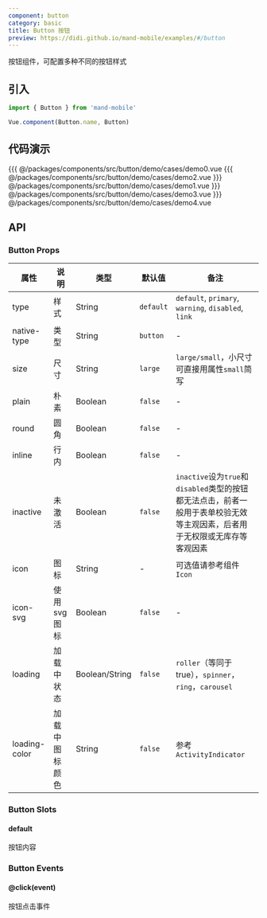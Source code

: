 ```yaml
---
component: button
category: basic
title: Button 按钮
preview: https://didi.github.io/mand-mobile/examples/#/button
---
```


按钮组件，可配置多种不同的按钮样式

## 引入

```javascript
import { Button } from 'mand-mobile'

Vue.component(Button.name, Button)
```

## 代码演示

<MDDemoWrapper>
<!-- left wrapper -->
{{{ @/packages/components/src/button/demo/cases/demo0.vue
{{{ @/packages/components/src/button/demo/cases/demo2.vue
<!-- right wrapper -->
}}} @/packages/components/src/button/demo/cases/demo1.vue
}}} @/packages/components/src/button/demo/cases/demo3.vue
}}} @/packages/components/src/button/demo/cases/demo4.vue
</MDDemoWrapper>

## API

### Button Props
|属性 | 说明 | 类型 | 默认值 | 备注 |
|----|-----|------|------ |------|
|type|样式|String|`default`|`default`, `primary`, `warning`, `disabled`, `link`|
|native-type|类型|String|`button`|-|
|size|尺寸|String|`large`|`large/small`，小尺寸可直接用属性`small`简写|
|plain|朴素|Boolean|`false`|-|
|round|圆角|Boolean|`false`|-|
|inline|行内|Boolean|`false`|-|
|inactive|未激活|Boolean|`false`|`inactive`设为`true`和`disabled`类型的按钮都无法点击，前者一般用于表单校验无效等主观因素，后者用于无权限或无库存等客观因素|
|icon|图标|String|-|可选值请参考组件`Icon`|
|icon-svg <MDPlatformTag web/>|使用svg图标|Boolean|`false`|-|
|loading|加载中状态|Boolean\/String|`false`|`roller`（等同于true），`spinner`，`ring`，`carousel`|
|loading-color <MDPlatformTag web/>|加载中图标颜色|String|`false`|参考`ActivityIndicator`|

### Button Slots

#### default
按钮内容

### Button Events

#### @click(event)
按钮点击事件
